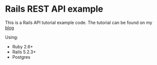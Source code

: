 # Rails REST API example

This is a Rails API tutorial example code. The tutorial can be found on my [blog](https://mariosaraiva.com/blog)

Using:
- Ruby 2.6+
- Rails 5.2.3+
- Postgres
